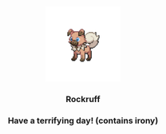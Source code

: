 <p align="center">
    <img src="https://raw.githubusercontent.com/PokeAPI/sprites/master/sprites/pokemon/744.png" width="150" height="150">
</p>
<h3 align="center"> <b>Rockruff</b></h3>
<h3 align="center">Have a terrifying day! (contains irony)</h3>
